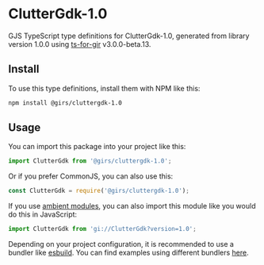 
# ClutterGdk-1.0

GJS TypeScript type definitions for ClutterGdk-1.0, generated from library version 1.0.0 using [ts-for-gir](https://github.com/gjsify/ts-for-gjs) v3.0.0-beta.13.

## Install

To use this type definitions, install them with NPM like this:
```bash
npm install @girs/cluttergdk-1.0
```

## Usage

You can import this package into your project like this:
```ts
import ClutterGdk from '@girs/cluttergdk-1.0';
```

Or if you prefer CommonJS, you can also use this:
```ts
const ClutterGdk = require('@girs/cluttergdk-1.0');
```

If you use [ambient modules](https://github.com/gjsify/ts-for-gir/tree/main/packages/cli#ambient-modules), you can also import this module like you would do this in JavaScript:

```ts
import ClutterGdk from 'gi://ClutterGdk?version=1.0';
```

Depending on your project configuration, it is recommended to use a bundler like [esbuild](https://esbuild.github.io/). You can find examples using different bundlers [here](https://github.com/gjsify/ts-for-gir/tree/main/examples).